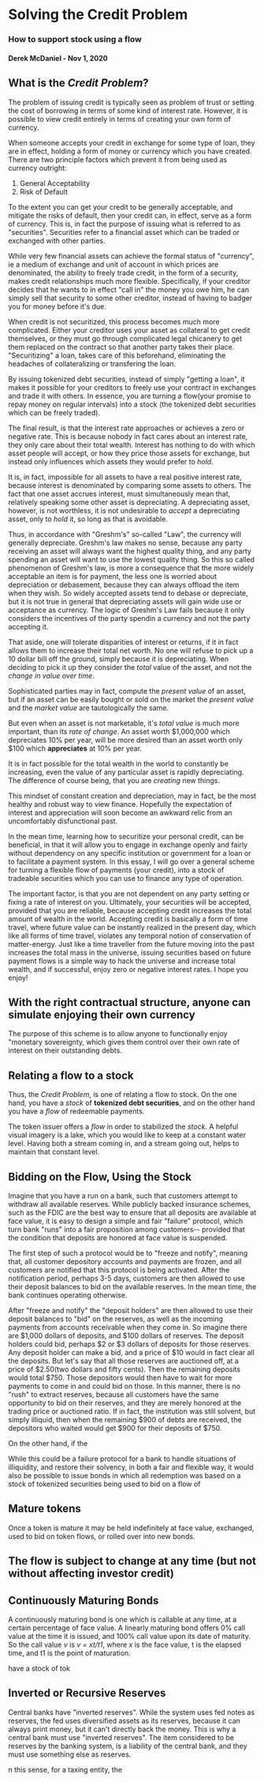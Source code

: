 # Solving the Credit Problem
### How to support stock using a flow
#### Derek McDaniel - Nov 1, 2020

## What is the *Credit Problem*?

The problem of issuing credit is typically seen as problem of trust or setting
the cost of borrowing in terms of some kind of interest rate. However, it is 
possible to view credit entirely in terms of creating your own form of currency.

When someone accepts your credit in exchange for some type of loan, they are in
effect, holding a form of money or currency which you have created.  There are
two principle factors which prevent it from being used as currency outright:

 1. General Acceptability
 2. Risk of Default

To the extent you can get your credit to be generally acceptable, and mitigate the risks
of default, then your credit can, in effect, serve as a form of currency. This
is, in fact the purpose of issuing what is referred to as "securities".
Securities refer to a financial asset which can be traded or exchanged with
other parties.

While very few financial assets can achieve the formal status of "currency", ie
a medium of exchange and unit of account in which prices are denominated, the
ability to freely trade credit, in the form of a security, makes credit
relationships much more flexible.  Specifically, if your creditor decides that
he wants to in effect "call in" the money you owe him, he can simply sell that
security to some other creditor, instead of having to badger you for money
before it's due.

When credit is not securitized, this process becomes much more complicated.
Either your creditor uses your asset as collateral to get credit themselves, or
they must go through complicated legal chicanery to get them replaced on the
contract so that another party takes their place.  "Securitizing" a loan, takes
care of this beforehand, eliminating the headaches of collateralizing or
transfering the loan.

By issuing tokenized debt securities, instead of simply "getting a loan", it
makes it possible for your creditors to freely use your contract in exchanges
and trade it with others. In essence, you are turning a flow(your promise to
repay money on regular intervals) into a stock (the tokenized debt securities
which can be freely traded).

The final result, is that the interest rate approaches or achieves a zero or
negative rate.  This is because nobody in fact cares about an interest rate,
they only care about their total wealth.  Interest has nothing to do with which
asset people will accept, or how they price those assets for exchange, but
instead only influences which assets they would prefer to *hold*.

It is, in fact, impossible for all assets to have a real positive interest
rate, because interest is denominated by comparing some assets to others.  The
fact that one asset accrues interest, must simultaneously mean that, relatively
speaking some other asset is depreciating.  A depreciating asset, however, is
not worthless, it is not undesirable to *accept* a depreciating asset, only
to *hold* it, so long as that is avoidable.

Thus, in accordance with "Greshm's" so-called "Law", the currency will generally
depreciate.  Greshm's law makes no sense, because any party receiving an asset
will always want the highest quality thing, and any party spending an asset will
want to use the lowest quality thing.  So this so called phenomenon of Greshm's
law, is more a consequence that the more widely acceptable an item is for
payment, the less one is worried about depreciation or debasement, because they
can always offload the item when they wish.  So widely accepted assets tend to
debase or depreciate, but it is not true in general that depreciating assets
will gain wide use or acceptance as currency.  The logic of Greshm's Law fails
because it only considers the incentives of the party spendin a currency and not
the party accepting it.

That aside, one will tolerate disparities of interest or returns, if it in fact
allows them to increase their total net worth.  No one will refuse to pick up a
10 dollar bill off the ground, simply because it is depreciating.  When deciding
to pick it up they consider the *total* value of the asset, and not the *change
in value over time*.

Sophisticated parties may in fact, compute the *present value* of an asset, but
if an asset can be easily bought or sold on the market the *present value* and
the *market value* are tautologically the same.

But even when an asset is not marketable, it's *total value* is much more
important, than its *rate of change*.  An asset worth $1,000,000 which
depreciates 10% per year, will be more desired than an asset worth only $100
which **appreciates** at 10% per year.

It is in fact possible for the total wealth in the world to constantly be
increasing, even the value of any particular asset is rapidly depreciating.  The
difference of course being, that you are *creating* new things.

This mindset of constant creation and depreciation, may in fact, be the most
healthy and robust way to view finance.  Hopefully the expectation of interest
and appreciation will soon become an awkward relic from an uncomfortably
disfunctional past.

In the mean time, learning how to securitize your personal credit, can be
beneficial, in that it will allow you to engage in exchange openly and fairly
without dependency on any specific institution or government for a loan or to
facilitate a payment system.  In this essay, I will go over a general scheme for
turning a flexible flow of payments (your credit), into a stock of tradeable
securities which you can use to finance any type of operation.

The important factor, is that you are not dependent on any party setting or
fixing a rate of interest on you.  Ultimately, your securities will be accepted,
provided that you are reliable, because accepting credit increases the total
amount of wealth in the world.  Accepting credit is basically a form of time
travel, where future value can be instantly realized in the present day, which
like all forms of time travel, violates any temporal notion of conservation of
matter-energy.  Just like a time traveller from the future moving into the past
increases the total mass in the universe, issuing securities based on future
payment flows is a simple way to hack the universe and increase total wealth,
and if successful, enjoy zero or negative interest rates.  I hope you enjoy!

## With the right contractual structure, anyone can simulate enjoying their own currency

The purpose of this scheme is to allow anyone to functionally enjoy "monetary
sovereignty, which gives them control over their own rate of interest on their
outstanding debts.

## Relating a flow to a stock

Thus, the *Credit Problem*, is one of relating a flow to stock.  On the one hand, you have a *stock*
of **tokenized debt securities**, and on the other hand you have a *flow* of redeemable payments.

The token issuer offers a *flow* in order to stabilized the *stock*.  A helpful visual imagery is
a lake, which you would like to keep at a constant water level.  Having both a stream coming in, and
a stream going out, helps to maintain that constant level.  


## Bidding on the Flow, Using the Stock

Imagine that you have a run on a bank, such that customers attempt to withdraw all available
reserves.  While publicly backed insurance schemes, such as the FDIC are the best way to ensure that
all deposits are available at face value, it is easy to design a simple and fair "failure" protocol,
which turn bank "runs" into a fair proposition among customers-- provided that the condition that
deposits are honored at face value is suspended.

The first step of such a protocol would be to "freeze and notify", meaning that, all customer
depository accounts and payments are frozen, and all customers are notified that this protocol is
being activated.  After the notification period, perhaps 3-5 days, customers are then allowed to use
their deposit balances to bid on the available reserves.  In the mean time, the bank continues
operating otherwise.

After "freeze and notify" the "deposit holders" are then allowed to use their deposit balances to
"bid" on the reserves, as well as the incoming payments from accounts receivable when they come in.
So imagine there are $1,000 dollars of deposits, and $100 dollars of reserves.  The deposit holders
could bid, perhaps $2 or $3 dollars of deposits for those reserves.  Any deposit holder can make a
bid, and a price of $10 would in fact clear all the deposits.  But let's say that all those reserves
are auctioned off, at a price of $2.50(two dollars and fifty cents).  Then the remaining deposits would
total $750.  Those depositors would then have to wait for more payments to come in and could bid on
those.  In this manner, there is no "rush" to extract reserves, because all customers have the same
opportunity to bid on their reserves, and they are merely honored at the trading price or auctioned
ratio.  If in fact, the institution was still solvent, but simply illiquid, then when the remaining
$900 of debts are received, the depositors who waited would get $900 for their deposits of $750.


On the other hand, if the 

While this could be a failure protocol for a bank to handle situations of illiquidity, and restore
their solvency, in both a fair and flexible way, it would also be possible to issue bonds in which
all redemption was based on a stock of tokenized securities being used to bid on a flow of


## Mature tokens

Once a token is mature it may be held indefinitely at face value, exchanged,
used to bid on token flows, or rolled over into new bonds.

## The flow is subject to change at any time (but not without affecting investor credit)


## Continuously Maturing Bonds

A continuously maturing bond is one which is callable at any time, at a certain percentage of face
value.  A linearly maturing bond offers 0% call value at the time it is issued, and 100% call value
upon its date of maturity.  So the call value *v* is *v = xt/t1*, where *x* is the face value, t is
the elapsed time, and t1 is the point of maturation.

have a stock of tok


## Inverted or Recursive Reserves

Central banks have "inverted reserves". While the system uses fed notes as
reserves, the fed uses diversified assets as its reserves, because it can always
print money, but it can't directly back the money.  This is why a central bank
must use "inverted reserves".  The item considered to be reserves by the banking
system, is a liability of the central bank, and they must use something else as
reserves.


n this sense, for a taxing entity, the 
